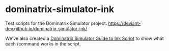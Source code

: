 # dominatrix-simulator-ink
Test scripts for the Dominatrix Simulator project.
https://deviant-dev.github.io/dominatrix-simulator-ink/

We've also created a [Dominatrix Simulator Guide to Ink Script](https://docs.google.com/document/d/1hWddHZ3mTyXBCPsuGvLKkHIfs3nWnv5_6_z25pyO0-c/edit#heading=h.9ljemjlylgw) to show what each /command works in the script.
